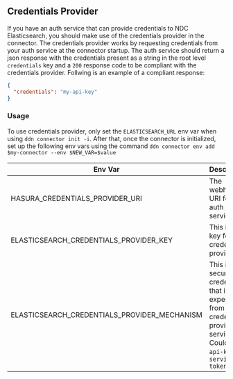 ## Credentials Provider

If you have an auth service that can provide credentials to NDC Elasticsearch, you should make use of the credentials provider in the connector. The credentials provider works by requesting credentials from your auth service at the connector startup. The auth service should return a json response with the credentials present as a string in the root level `credentials` key and a `200` response code to be compliant with the credentials provider. Follwing is an example of a compliant response:

```json
{
  "credentials": "my-api-key"
}
```

### Usage

To use credentials provider, only set the `ELASTICSEARCH_URL` env var when using `ddn connector init -i`. After that, once the connector is initialized, set up the following env vars using the command `ddn connector env add $my-connector --env $NEW_VAR=$value`

| Env Var                                      | Description                                                                                                                  |
| -------------------------------------------- | ---------------------------------------------------------------------------------------------------------------------------- |
| HASURA_CREDENTIALS_PROVIDER_URI              | The webhook URI for the auth service                                                                                         |
| ELASTICSEARCH_CREDENTIALS_PROVIDER_KEY       | This is the key for the credentials provider                                                                                 |
| ELASTICSEARCH_CREDENTIALS_PROVIDER_MECHANISM | This is the security credential that is expected from the credential provider service. Could be `api-key` or `service-token` |
